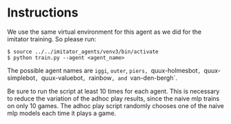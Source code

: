 # Instructions

We use the same virtual environment for this agent as we did for the imitator
training. So please run: 
``` 
$ source ../../imitator_agents/venv3/bin/activate
$ python train.py --agent <agent_name> 
```

The possible agent names are `iggi`, `outer`, `piers, `quux-holmesbot`,
`quux-simplebot`, `quux-valuebot`, `rainbow`, and `van-den-bergh`.

Be sure to run the script at least 10 times for each agent. This is necessary
to reduce the variation of the adhoc play results, since the naive mlp trains
on only 10 games. The adhoc play script randomly chooses one of the naive mlp
models each time it plays a game.
